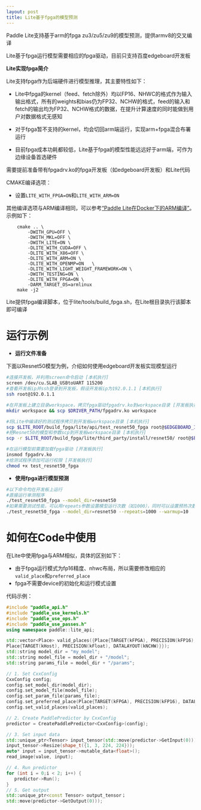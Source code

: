 ```yaml
---
layout: post
title: Lite基于fpga的模型预测
---
```


Paddle Lite支持基于arm的fpga zu3/zu5/zu9的模型预测，提供armv8的交叉编译

Lite基于fpga运行模型需要相应的fpga驱动，目前只支持百度edgeboard开发板

**Lite实现fpga简介**

Lite支持fpga作为后端硬件进行模型推理，其主要特性如下：

- Lite中fpga的kernel（feed、fetch除外）均以FP16、NHWC的格式作为输入输出格式，所有的weights和bias仍为FP32、NCHW的格式，feed的输入和fetch的输出均为FP32、NCHW格式的数据，在提升计算速度的同时能做到用户对数据格式无感知

- 对于fpga暂不支持的kernel，均会切回arm端运行，实现arm+fpga混合布署运行

- 目前fpga成本功耗都较低，Lite基于fpga的模型性能远远好于arm端，可作为边缘设备首选硬件

需要提前准备带有fpgadrv.ko的fpga开发板（如edgeboard开发板）和Lite代码

CMAKE编译选项：

- 设置`LITE_WITH_FPGA=ON`和`LITE_WITH_ARM=ON`

其他编译选项与ARM编译相同，可以参考[“Paddle Lite在Docker下的ARM编译”](../source_compile)。
示例如下：
```shell
    cmake .. \
        -DWITH_GPU=OFF \
        -DWITH_MKL=OFF \
        -DWITH_LITE=ON \
        -DLITE_WITH_CUDA=OFF \
        -DLITE_WITH_X86=OFF \
        -DLITE_WITH_ARM=ON \
        -DLITE_WITH_OPENMP=ON   \
        -DLITE_WITH_LIGHT_WEIGHT_FRAMEWORK=ON \
        -DWITH_TESTING=ON \
        -DLITE_WITH_FPGA=ON \
        -DARM_TARGET_OS=armlinux 
    make -j2
```
Lite提供fpga编译脚本，位于lite/tools/build_fpga.sh，在Lite根目录执行该脚本即可编译

# 运行示例

- **运行文件准备**

下面以Resnet50模型为例，介绍如何使用edgeboard开发板实现模型运行

```bash
#连接开发板，并利用screen命令启动 [本机执行]
screen /dev/cu.SLAB_USBtoUART 115200
#查看开发板ip并ssh登录到开发板，假设开发板ip为192.0.1.1 [本机执行]
ssh root@192.0.1.1

#在开发板上建立目录workspace，拷贝fpga驱动fpgadrv.ko到workspace目录 [开发板执行]
mkdir workspace && scp $DRIVER_PATH/fpgadrv.ko workspace

#将Lite中编译好的测试程序拷贝到开发板workspace目录 [本机执行]
scp $LITE_ROOT/build_fpga/lite/api/test_resnet50_fpga root@$EDGEBOARD_IP:workspace/
#把Resnet50的模型和参数scp到开发板workspace目录 [本机执行]
scp -r $LITE_ROOT/build_fpga/lite/third_party/install/resnet50/ root@$EDGEBOARD_IP:workspace/

#在运行模型前需要加载fpga驱动 [开发板执行]
insmod fpgadrv.ko
#给测试程序添加可运行权限 [开发板执行]
chmod +x test_resnet50_fpga
```

- **使用fpga进行模型预测**

```bash
#以下命令均在开发板上运行
#直接运行单测程序
./test_resnet50_fpga --model_dir=resnet50
#如果需要测试性能，可以用repeats参数设置模型运行次数（如1000），同时可以设置预热次数（如10）来让硬件事先运行到稳定水平
./test_resnet50_fpga --model_dir=resnet50 --repeats=1000 --warmup=10
```

# 如何在Code中使用

在Lite中使用fpga与ARM相似，具体的区别如下：

- 由于fpga运行模式为fp16精度、nhwc布局，所以需要修改相应的`valid_place`和`preferred_place`
- fpga不需要device的初始化和运行模式设置

代码示例：
```cpp
#include "paddle_api.h"         
#include "paddle_use_kernels.h"  
#include "paddle_use_ops.h"      
#include "paddle_use_passes.h"
using namespace paddle::lite_api;

std::vector<Place> valid_places({Place{TARGET(kFPGA), PRECISION(kFP16), DATALAYOUT(kNHWC)},
Place{TARGET(kHost), PRECISION(kFloat), DATALAYOUT(kNCHW)}});
std::string model_dir = "my_model";
std::string model_file = model_dir + "/model"; 
std::string params_file = model_dir + "/params";

// 1. Set CxxConfig
CxxConfig config;
config.set_model_dir(model_dir);
config.set_model_file(model_file);
config.set_param_file(params_file);
config.set_preferred_place(Place{TARGET(kFPGA), PRECISION(kFP16), DATALAYOUT(kNHWC)});
config.set_valid_places(valid_places);

// 2. Create PaddlePredictor by CxxConfig
predictor = CreatePaddlePredictor<CxxConfig>(config);

// 3. Set input data
std::unique_ptr<Tensor> input_tensor(std::move(predictor->GetInput(0)));
input_tensor->Resize(shape_t({1, 3, 224, 224}));
auto* input = input_tensor->mutable_data<float>();
read_image(value, input);

// 4. Run predictor
for (int i = 0;i < 2; i++) {
   predictor->Run();
}
// 5. Get output
std::unique_ptr<const Tensor> output_tensor；
std::move(predictor->GetOutput(0)));
```
